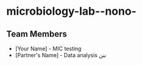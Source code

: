 # microbiology-lab--nono-
## Team Members
- [Your Name] - MIC testing
- [Partner's Name] - Data analysis
ننن
